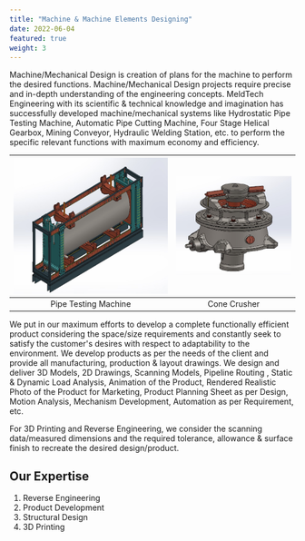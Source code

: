 ```yaml
---
title: "Machine & Machine Elements Designing"
date: 2022-06-04
featured: true
weight: 3
---
```


Machine/Mechanical Design is creation of plans for the machine to perform the desired functions. Machine/Mechanical Design projects require precise and in-depth understanding of the engineering concepts. MeldTech Engineering with its scientific & technical knowledge and imagination has successfully developed machine/mechanical systems like Hydrostatic Pipe Testing Machine, Automatic Pipe Cutting Machine, Four Stage Helical Gearbox, Mining Conveyor, Hydraulic Welding Station, etc. to perform the specific relevant functions with maximum economy and efficiency.


|![Hydrostatic Pipe Testing Machine](/images/Projects/machineDesign.png)|![Hydrostatic Pipe Testing Machine](/images/Projects/machineDesign1.png)|
|:--:|:--:|
|Pipe Testing Machine|Cone Crusher|

We put in our maximum efforts to develop a complete functionally efficient product considering the space/size requirements and constantly seek to satisfy the customer's desires with respect to adaptability to the environment. We develop products as per the needs of the client and provide all manufacturing, production & layout drawings. We design and deliver 3D Models, 2D Drawings, Scanning Models, Pipeline Routing , Static & Dynamic Load Analysis, Animation of the Product, Rendered Realistic Photo of the Product for Marketing, Product Planning Sheet as per Design, Motion Analysis, Mechanism Development, Automation as per Requirement, etc.
 
For 3D Printing and Reverse Engineering, we consider the scanning data/measured dimensions and the required tolerance, allowance & surface finish to recreate the desired design/product.

## Our Expertise

1. Reverse Engineering
2. Product Development
3. Structural Design
4. 3D Printing